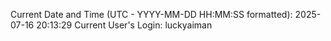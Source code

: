 Current Date and Time (UTC - YYYY-MM-DD HH:MM:SS formatted): 2025-07-16 20:13:29
Current User's Login: luckyaiman
